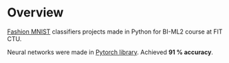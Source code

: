 # Overview
[Fashion MNIST](https://www.kaggle.com/code/anindya2906/fashion-mnist-classification) classifiers projects made in Python for BI-ML2 course at FIT CTU. 

Neural networks were made in [Pytorch library](https://pytorch.org). Achieved **91 % accuracy**.
